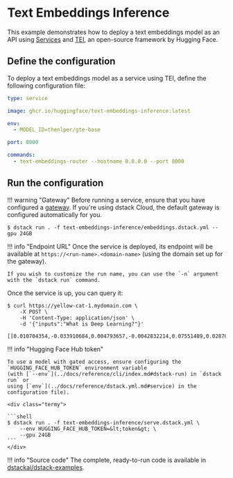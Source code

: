 # Text Embeddings Inference

This example demonstrates how to deploy a text embeddings model as an API using [Services](../docs/guides/services.md)
and [TEI](https://github.com/huggingface/text-embeddings-inference), an open-source framework by Hugging Face.

## Define the configuration

To deploy a text embeddings model as a service using TEI, define the following configuration file:

<div editor-title="text-embeddings-inference/serve.dstack.yml"> 

```yaml
type: service

image: ghcr.io/huggingface/text-embeddings-inference:latest

env:
  - MODEL_ID=thenlper/gte-base

port: 8000

commands: 
  - text-embeddings-router --hostname 0.0.0.0 --port 8000

```

</div>

## Run the configuration

!!! warning "Gateway"
    Before running a service, ensure that you have configured a [gateway](../docs/guides/services.md#set-up-a-gateway).
    If you're using dstack Cloud, the default gateway is configured automatically for you.

<div class="termy">

```shell
$ dstack run . -f text-embeddings-inference/embeddings.dstack.yml --gpu 24GB
```

</div>

!!! info "Endpoint URL"
    Once the service is deployed, its endpoint will be available at 
    `https://<run-name>.<domain-name>` (using the domain set up for the gateway).

    If you wish to customize the run name, you can use the `-n` argument with the `dstack run` command.

Once the service is up, you can query it:

<div class="termy">

```shell
$ curl https://yellow-cat-1.mydomain.com \
    -X POST \
    -H 'Content-Type: application/json' \
    -d '{"inputs":"What is Deep Learning?"}'

[[0.010704354,-0.033910684,0.004793657,-0.0042832214,0.07551489,0.028702762,0.03985837,0.021956133,...]]
```

</div>

!!! info "Hugging Face Hub token"

    To use a model with gated access, ensure configuring the `HUGGING_FACE_HUB_TOKEN` environment variable 
    (with [`--env`](../docs/reference/cli/index.md#dstack-run) in `dstack run` or 
    using [`env`](../docs/reference/dstack.yml.md#service) in the configuration file).
    
    <div class="termy">
    
    ```shell
    $ dstack run . -f text-embeddings-inference/serve.dstack.yml \ 
        --env HUGGING_FACE_HUB_TOKEN=&lt;token&gt; \
        --gpu 24GB
    ```
    </div>

[//]: # (## Use embeddings API)

[//]: # ()
[//]: # (Here's an example of how text embeddings deployed with TEI can be used from [`langchain`]&#40;https://python.langchain.com/docs/get_started/introduction&#41; to build a simple RAG pipeline.)

[//]: # (As the first step of the pipeline, we define an in-memory vector store with a collection of texts and their embeddings.)

[//]: # (Then we use it to retrieve the most relevant documents given a query.)

[//]: # ()
[//]: # (<div editor-title="text-embeddings-inference/main.py"> )

[//]: # ()
[//]: # (```python)

[//]: # (from langchain.embeddings import HuggingFaceInferenceAPIEmbeddings)

[//]: # (from langchain.vectorstores.docarray import DocArrayInMemorySearch)

[//]: # (from langchain_core.runnables import RunnableParallel, RunnablePassthrough)

[//]: # ()
[//]: # (# Specify your service url)

[//]: # (EMBEDDINGS_URL = "https://tall-octopus-1.mydomain.com")

[//]: # ()
[//]: # (embedding=HuggingFaceInferenceAPIEmbeddings&#40;)

[//]: # (    api_url=EMBEDDINGS_URL,)

[//]: # (    api_key="", # No api key required)

[//]: # (&#41;)

[//]: # (texts = [)

[//]: # (    "The earliest known name for Great Britain is Albion &#40;Greek: Ἀλβιών&#41; or insula Albionum",)

[//]: # (    "Human footprints have been found from over 800,000 years ago in Norfolk.",)

[//]: # (    # ...)

[//]: # (])

[//]: # (vectorstore = DocArrayInMemorySearch.from_texts&#40;texts, embedding&#41;)

[//]: # (retriever = vectorstore.as_retriever&#40;search_kwargs={"k": 1}&#41;)

[//]: # (setup_and_retrieval = RunnableParallel&#40;)

[//]: # (    {"context": retriever, "question": RunnablePassthrough&#40;&#41;})

[//]: # (&#41;)

[//]: # (print&#40;setup_and_retrieval.invoke&#40;"How was Great Britain called before?"&#41;&#41;)

[//]: # (# {)

[//]: # (#     'context':[Document&#40;page_content='The earliest known name for Great Britain is Albion &#40;Greek: Ἀλβιών&#41; or insula Albionum'&#41;],)

[//]: # (#     'question': 'How was Great Britain called before?')

[//]: # (# })

[//]: # (```)

[//]: # ()
[//]: # (</div>)

[//]: # ()
[//]: # (The result can then be passed as a context to the LLM's prompt.)

[//]: # (We deploy the LLM using Services and Text Generation Inference &#40;TGI&#41;.)

[//]: # (See [our guide on TGI]&#40;./tgi.md&#41; for more details.)

[//]: # ()
[//]: # (<div editor-title="text-embeddings-inference/main.py">)

[//]: # ()
[//]: # ()
[//]: # (```python)

[//]: # ()
[//]: # (from langchain.prompts import PromptTemplate)

[//]: # (from langchain_core.output_parsers import StrOutputParser)

[//]: # (from langchain.llms.huggingface_text_gen_inference import &#40;)

[//]: # (    HuggingFaceTextGenInference)

[//]: # (&#41;)

[//]: # ()
[//]: # (# Specify your service url)

[//]: # (INFERENCE_URL = "https://shy-elephant-1.examples.cloud.dstack.ai")

[//]: # ()
[//]: # (template = """)

[//]: # (<s>[INST] Answer the question using the following context:)

[//]: # ({context})

[//]: # ()
[//]: # (Question: {question} [/INST])

[//]: # (""")

[//]: # (prompt = PromptTemplate.from_template&#40;template&#41;)

[//]: # (model = HuggingFaceTextGenInference&#40;)

[//]: # (    inference_server_url=INFERENCE_URL,)

[//]: # (    max_new_tokens=500,)

[//]: # (&#41;)

[//]: # (output_parser = StrOutputParser&#40;&#41;)

[//]: # ()
[//]: # (chain = setup_and_retrieval | prompt | model | output_parser)

[//]: # ()
[//]: # (print&#40;chain.invoke&#40;"How was Great Britain called before?"&#41;&#41;)

[//]: # (# Before its modern name, Great Britain was known as Albion.)

[//]: # (# This name is derived from the Latin term 'insula Albionum'.)

[//]: # (```)

[//]: # ()
[//]: # (</div>)

[//]: # ()
[//]: # (For searching over many texts quickly, consider using a vector database such as)

[//]: # ([Weaviate]&#40;https://weaviate.io/&#41; or [Pinecone]&#40;https://www.pinecone.io/&#41;.)

[//]: # (Take a look at [our guide on using Weaviate with LlamaIndex]&#40;llama-index.md&#41;.)

[//]: # ()
[//]: # (!!! info "Troubleshooting")

[//]: # (    You may get `batch size > maximum allowed batch size 32` when passing more than 32 texts to TEI.)

[//]: # (    `HuggingFaceInferenceAPIEmbeddings` does not allow you to specify the batch size, so)

[//]: # (    you'll have to split your texts into batches and add them to vector store via `vectorstore.add_texts&#40;&#41;`.)

!!! info "Source code"
    The complete, ready-to-run code is available in [dstackai/dstack-examples](https://github.com/dstackai/dstack-examples).